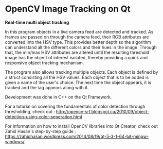 # OpenCV Image Tracking on Qt
<b>Real-time multi object tracking</b>

In this program objects in a live camera feed are detected and tracked. As frames are passed on through the camera feed, their RGB attributes are converted into the HSV type. This provides better depth so the algorithm can understand all the different colors and their hues in the image. Through that, the min/max HSV attributes are altered until the resulting threshold image has the object of interest isolated, thereby providing a quick and responsive object tracking mechanism.

The program also allows tracking multiple objects. Each object is defined by a struct consisting all the HSV values. Each object that is to be added is given a name of the user's choice. The next time the object appears, it is tracked and the tag appears along with it.

Development was done in C++ on the Qt Framework.

For a tutorial on covering the fundamentals of color detection through thresholding, check out : http://opencv-srf.blogspot.ca/2010/09/object-detection-using-color-seperation.html

For information on how to install OpenCV libraries into Qt Creator, check out Zahid Hasan's step-by-step guide : https://zahidhasan.wordpress.com/2014/08/19/qt-5-3-1-64-bit-mingw-windows/
